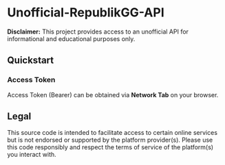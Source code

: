 # Unofficial-RepublikGG-API
**Disclaimer:** This project provides access to an unofficial API for informational and educational purposes only. 

## Quickstart
###  Access Token
Access Token (Bearer) can be obtained via **Network Tab** on your browser.

## Legal
This source code is intended to facilitate access to certain online services but is not endorsed or supported by the platform provider(s). Please use this code responsibly and respect the terms of service of the platform(s) you interact with.